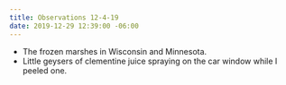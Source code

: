 ```yaml
---
title: Observations 12-4-19
date: 2019-12-29 12:39:00 -06:00
---
```


- The frozen marshes in Wisconsin and Minnesota.
- Little geysers of clementine juice spraying on the car window while I peeled one.
